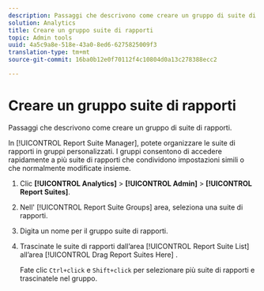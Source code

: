 ```yaml
---
description: Passaggi che descrivono come creare un gruppo di suite di rapporti.
solution: Analytics
title: Creare un gruppo suite di rapporti
topic: Admin tools
uuid: 4a5c9a8e-518e-43a0-8ed6-6275825009f3
translation-type: tm+mt
source-git-commit: 16ba0b12e0f70112f4c10804d0a13c278388ecc2

---
```



# Creare un gruppo suite di rapporti

Passaggi che descrivono come creare un gruppo di suite di rapporti.

In [!UICONTROL Report Suite Manager], potete organizzare le suite di rapporti in gruppi personalizzati. I gruppi consentono di accedere rapidamente a più suite di rapporti che condividono impostazioni simili o che normalmente modificate insieme.

1. Clic **[!UICONTROL Analytics]** &gt; **[!UICONTROL Admin]** &gt; **[!UICONTROL Report Suites]**.
1. Nell' [!UICONTROL Report Suite Groups] area, seleziona una suite di rapporti.
1. Digita un nome per il gruppo suite di rapporti.
1. Trascinate le suite di rapporti dall’area [!UICONTROL Report Suite List] all’area [!UICONTROL Drag Report Suites Here] .

   Fate clic `Ctrl+click` e `Shift+click` per selezionare più suite di rapporti e trascinatele nel gruppo.

